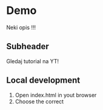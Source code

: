 # Demo

Neki opis !!!

## Subheader

Gledaj tutorial na YT!

## Local development

1. Open index.html in yout browser
2. Choose the correct